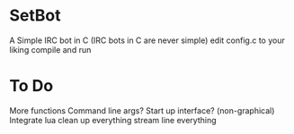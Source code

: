 SetBot
======

A Simple IRC bot in C
(IRC bots in C are never simple)
edit config.c to your liking compile and run

To Do
=====
More functions
Command line args?
Start up interface? (non-graphical)
Integrate lua
clean up everything
stream line everything
